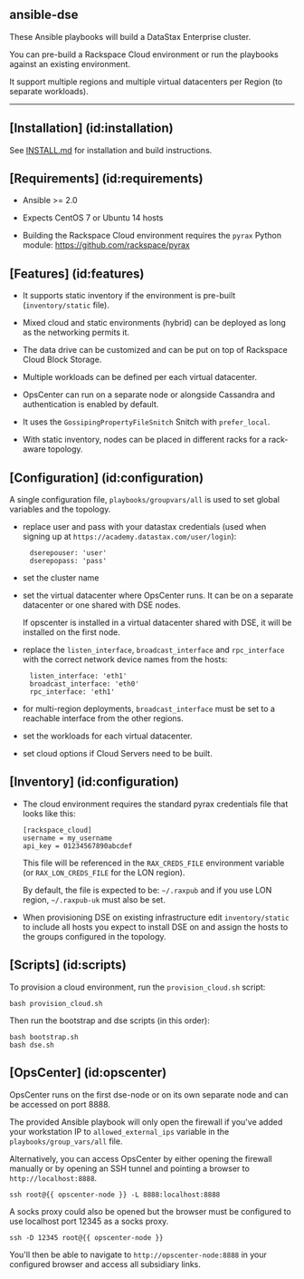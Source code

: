 ansible-dse
---------

These Ansible playbooks will build a DataStax Enterprise cluster.

You can pre-build a Rackspace Cloud environment or run the playbooks against an existing environment.

It support multiple regions and multiple virtual datacenters per Region (to separate workloads).

---

## [Installation] (id:installation)

See [INSTALL.md](../master/INSTALL.md) for installation and build instructions.


## [Requirements] (id:requirements)

- Ansible >= 2.0

- Expects CentOS 7 or Ubuntu 14 hosts

- Building the Rackspace Cloud environment requires the `pyrax` Python module: https://github.com/rackspace/pyrax


## [Features] (id:features)

- It supports static inventory if the environment is pre-built (`inventory/static` file).

- Mixed cloud and static environments (hybrid) can be deployed as long as the networking permits it.

- The data drive can be customized and can be put on top of Rackspace Cloud Block Storage.

- Multiple workloads can be defined per each virtual datacenter.

- OpsCenter can run on a separate node or alongside Cassandra and authentication is enabled by default.

- It uses the `GossipingPropertyFileSnitch` Snitch with `prefer_local`.

- With static inventory, nodes can be placed in different racks for a rack-aware topology.


## [Configuration] (id:configuration)
  
A single configuration file, `playbooks/groupvars/all` is used to set global variables and the topology.

- replace user and pass with your datastax credentials (used when signing up at `https://academy.datastax.com/user/login`):
```
     dserepouser: 'user'
     dserepopass: 'pass'
```

- set the cluster name
 
- set the virtual datacenter where OpsCenter runs. It can be on a separate datacenter or one shared with DSE nodes.

  If opscenter is installed in a virtual datacenter shared with DSE, it will be installed on the first node.

- replace the `listen_interface`, `broadcast_interface` and `rpc_interface` with the correct network device names from the hosts:
```
     listen_interface: 'eth1'
     broadcast_interface: 'eth0'
     rpc_interface: 'eth1'
```

- for multi-region deployments, `broadcast_interface` must be set to a reachable interface from the other regions.

- set the workloads for each virtual datacenter.

- set cloud options if Cloud Servers need to be built.

    
## [Inventory] (id:configuration)

- The cloud environment requires the standard pyrax credentials file that looks like this:
  ````
  [rackspace_cloud]
  username = my_username
  api_key = 01234567890abcdef
  ````
  
  This file will be referenced in the `RAX_CREDS_FILE` environment variable (or `RAX_LON_CREDS_FILE` for the LON region).

  By default, the file is expected to be: `~/.raxpub` and if you use LON region, `~/.raxpub-uk` must also be set.


- When provisioning DSE on existing infrastructure edit `inventory/static` to include all hosts you expect to install DSE on and assign the hosts to the groups configured in the topology.


## [Scripts] (id:scripts)

To provision a cloud environment, run the `provision_cloud.sh` script:

````
bash provision_cloud.sh
````

Then run the bootstrap and dse scripts (in this order):
````
bash bootstrap.sh
bash dse.sh
````

## [OpsCenter] (id:opscenter)

OpsCenter runs on the first dse-node or on its own separate node and can be accessed on port 8888.

The provided Ansible playbook will only open the firewall if you've added your workstation IP to `allowed_external_ips` variable in the `playbooks/group_vars/all` file. 

Alternatively, you can access OpsCenter by either opening the firewall manually or by opening an SSH tunnel and pointing a browser to `http://localhost:8888`.

```
ssh root@{{ opscenter-node }} -L 8888:localhost:8888
```

A socks proxy could also be opened but the browser must be configured to use localhost port 12345 as a socks proxy.

```
ssh -D 12345 root@{{ opscenter-node }}
```

You'll then be able to navigate to `http://opscenter-node:8888` in your configured browser and access all subsidiary links.
